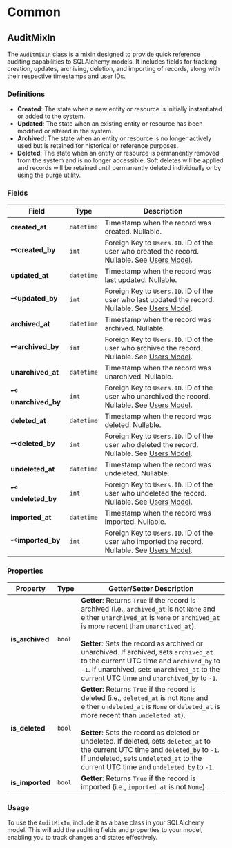 # Common

## AuditMixIn

The `AuditMixIn` class is a mixin designed to provide quick reference auditing capabilities to SQLAlchemy models. It includes fields for tracking creation, updates, archiving, deletion, and importing of records, along with their respective timestamps and user IDs.


### Definitions

- **Created**: The state when a new entity or resource is initially instantiated or added to the system.
- **Updated**: The state when an existing entity or resource has been modified or altered in the system.
- **Archived**: The state when an entity or resource is no longer actively used but is retained for historical or reference purposes.
- **Deleted**: The state when an entity or resource is permanently removed from the system and is no longer accessible. Soft deletes will be applied and records will be retained until permanently deleted individually or by using the purge utility.

### Fields

| Field            | Type      | Description                                                                 |
|------------------|-----------|-----------------------------------------------------------------------------|
| **created_at**   | `datetime`| Timestamp when the record was created. Nullable.                          |
| 🗝️**created_by**   | `int`     | Foreign Key to `Users.ID`. ID of the user who created the record. Nullable. See [Users Model](users.md). |
| **updated_at**   | `datetime`| Timestamp when the record was last updated. Nullable.                      |
| 🗝️**updated_by**   | `int`     | Foreign Key to `Users.ID`. ID of the user who last updated the record. Nullable. See [Users Model](users.md). |
| **archived_at**  | `datetime`| Timestamp when the record was archived. Nullable.                          |
| 🗝️**archived_by**  | `int`     | Foreign Key to `Users.ID`. ID of the user who archived the record. Nullable. See [Users Model](users.md). |
| **unarchived_at**| `datetime`| Timestamp when the record was unarchived. Nullable.                        |
| 🗝️**unarchived_by**| `int`     | Foreign Key to `Users.ID`. ID of the user who unarchived the record. Nullable. See [Users Model](users.md). |
| **deleted_at**   | `datetime`| Timestamp when the record was deleted. Nullable.                           |
| 🗝️**deleted_by**   | `int`     | Foreign Key to `Users.ID`. ID of the user who deleted the record. Nullable. See [Users Model](users.md). |
| **undeleted_at** | `datetime`| Timestamp when the record was undeleted. Nullable.                         |
| 🗝️**undeleted_by** | `int`     | Foreign Key to `Users.ID`. ID of the user who undeleted the record. Nullable. See [Users Model](users.md). |
| **imported_at**  | `datetime`| Timestamp when the record was imported. Nullable.                          |
| 🗝️**imported_by**  | `int`     | Foreign Key to `Users.ID`. ID of the user who imported the record. Nullable. See [Users Model](users.md). |

### Properties

| Property      | Type      | Getter/Setter Description                                                                 |
|---------------|-----------|------------------------------------------------------------------------------------------|
| **is_archived** | `bool`   | **Getter**: Returns `True` if the record is archived (i.e., `archived_at` is not `None` and either `unarchived_at` is `None` or `archived_at` is more recent than `unarchived_at`).<br><br>**Setter**: Sets the record as archived or unarchived. If archived, sets `archived_at` to the current UTC time and `archived_by` to `-1`. If unarchived, sets `unarchived_at` to the current UTC time and `unarchived_by` to `-1`. |
| **is_deleted** | `bool`   | **Getter**: Returns `True` if the record is deleted (i.e., `deleted_at` is not `None` and either `undeleted_at` is `None` or `deleted_at` is more recent than `undeleted_at`).<br><br>**Setter**: Sets the record as deleted or undeleted. If deleted, sets `deleted_at` to the current UTC time and `deleted_by` to `-1`. If undeleted, sets `undeleted_at` to the current UTC time and `undeleted_by` to `-1`. |
| **is_imported** | `bool`   | **Getter**: Returns `True` if the record is imported (i.e., `imported_at` is not `None`). |

### Usage

To use the `AuditMixIn`, include it as a base class in your SQLAlchemy model. This will add the auditing fields and properties to your model, enabling you to track changes and states effectively.